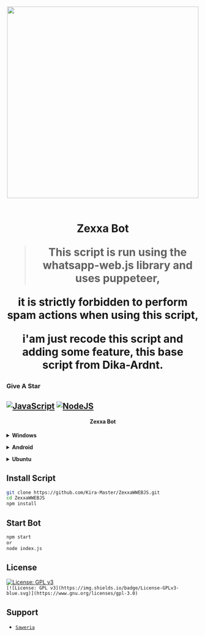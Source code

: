 <h1 align="center">

<img width="500" src="https://telegra.ph/file/02c4a9465e1a70c2cf20b.jpg">

<br> Zexxa Bot
 
 > This script is run using the whatsapp-web.js library and uses puppeteer,
 
 it is strictly forbidden to perform spam actions when using this script,
 
 i'am just recode this script and adding some feature, this base script from Dika-Ardnt. 

### Give A Star

## [![JavaScript](https://img.shields.io/badge/JavaScript-d6cc0f?style=for-the-badge&logo=javascript&logoColor=white)](https://javascript.com) [![NodeJS](https://img.shields.io/badge/Node.js-43853D?style=for-the-badge&logo=node.js&logoColor=white)](https://nodejs.org/)
 
</h1>
<h4 align="center">Zexxa Bot</h4>


<!-- Installation -->
<b><details><summary>Windows</summary></b>  
<b>Requirements:</b>
* Git [`Click here`](https://git-scm.com/downloads)
* NodeJS [`Click here`](https://nodejs.org/en/download)
* FFmpeg [`Click here`](https://ffmpeg.org/download.html)
* ZIP [`Click here`](https://infozip.sourceforge.net/Zip.html)
* Speedtest by Okla
 
```bash
Add to PATH environment variable
```
</details>

<b><details><summary>Android</summary></b>
<b>Watch This Tutorial</b>
[`Click here`](https://youtu.be/oHsyRXj_l0M?si=vavEUMeuijG4h7-n)
<b>And open Ubuntu Tutorial Below</b>
</details>

<b><details><summary>Ubuntu</summary></b>
```bash
1. apt update && apt upgrade
2. apt install nodejs -y
3. apt install git -y
4. apt install ffmpeg -y
5. apt install zip -y
6. apt install wget curl -y
7. apt install speedtest-cli -y
```

<b>Install Chrome:</b>
```bash
1. wget https://dl.google.com/linux/direct/google-chrome-stable_current_amd64.deb
2. sudo dpkg -i google-chrome-stable_current_amd64.deb
3. sudo apt --fix-broken install
```

<b>Install nvm for custom nodejs version:</b>
```bash
1. curl -o- https://raw.githubusercontent.com/nvm-sh/nvm/v0.39.3/install.sh | bash
2. source ~/.bashrc
3. nvm install node
```
</details>


## Install Script
```bash
git clone https://github.com/Kira-Master/ZexxaWWEBJS.git
cd ZexxaWWEBJS
npm install
```

## Start Bot
```bash
npm start
or
node index.js
```

## License
[![License: GPL v3](https://img.shields.io/badge/License-GPLv3-blue.svg)](https://www.gnu.org/licenses/gpl-3.0)    
`[![License: GPL v3](https://img.shields.io/badge/License-GPLv3-blue.svg)](https://www.gnu.org/licenses/gpl-3.0)`


## Support

* [`Saweria`](https://saweria.co/fauzimatsukio_)
